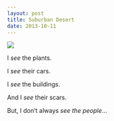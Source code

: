 ```yaml
---
layout: post
title: Suburban Desert
date: 2013-10-11
---
```

![](http://farm8.staticflickr.com/7327/10076243974_556ff47c82_c.jpg)

I *see* the plants.

I *see* their cars.

I *see* the buildings.

And I *see* their scars.

But, I don’t always *see the people*…